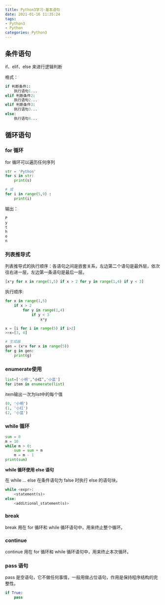 ```yaml
---
title: Python3学习-基本语句
date: 2021-01-16 11:35:24
tags:
- Python3
- Python
categories: Python3
---
```


## 条件语句

if、elif、else 来进行逻辑判断

格式：

```py
if 判断条件1:
    执行语句1...
elif 判断条件2:
    执行语句2...
elif 判断条件3:
    执行语句3...
else:
    执行语句4...
```
<!--more-->
## 循环语句

### for 循环

for 循环可以遍历任何序列

```py
str = 'Python'
for s in str:
    print(s)

# 或
for i in range(5,9) :
    print(i)
```

输出：

```py
P
y
t
h
o
n
```

### 列表推导式

列表推导式的执行顺序：各语句之间是嵌套关系，左边第二个语句是最外层，依次往右进一层，左边第一条语句是最后一层。

```py
[x*y for x in range(1,5) if x > 2 for y in range(1,4) if y < 3]
```

执行顺序:

```py
for x in range(1,5)
    if x > 2
        for y in range(1,4)
            if y < 3
                x*y
```

```py
x = [i for i in range(5) if i>2]
>>x=[3, 4]

# 生成器
gen = (x*x for x in range(5))
for g in gen:
    print(g)
```

### enumerate使用

```py
list=['小明',‘小红’,'小蓝']
for item in enumerate(list)
```

item输出一次为list中的每个值

```py
(0, '小明')
(1, '小红')
(2, '小蓝')
```

###  while 循环

```py
sum = 0
m = 10
while m > 0:
    sum = sum + m
    m = m - 1
print(sum)
```

**while 循环使用 else 语句**

在 while … else 在条件语句为 false 时执行 else 的语句块。

```py
while <expr>:
    <statement(s)>
else:
    <additional_statement(s)>
```

### break

break 用在 for 循环和 while 循环语句中，用来终止整个循环。

### continue

continue 用在 for 循环和 while 循环语句中，用来终止本次循环。

### pass 语句

pass 是空语句，它不做任何事情，一般用做占位语句，作用是保持程序结构的完整性。

```py
if True:
    pass
```